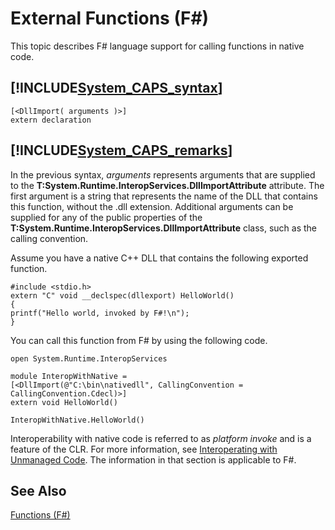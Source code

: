 # External Functions (F#)

This topic describes F# language support for calling functions in native code.


## [!INCLUDE[System_CAPS_syntax](//System/Token/System_CAPS_syntax_md.md)]

```
[<DllImport( arguments )>]
extern declaration
```

## [!INCLUDE[System_CAPS_remarks](//System/Token/System_CAPS_remarks_md.md)]
In the previous syntax, *arguments* represents arguments that are supplied to the **T:System.Runtime.InteropServices.DllImportAttribute** attribute. The first argument is a string that represents the name of the DLL that contains this function, without the .dll extension. Additional arguments can be supplied for any of the public properties of the **T:System.Runtime.InteropServices.DllImportAttribute** class, such as the calling convention.

Assume you have a native C++ DLL that contains the following exported function.


```cpp#
#include <stdio.h>
extern "C" void __declspec(dllexport) HelloWorld()
{
printf("Hello world, invoked by F#!\n");
}
```
You can call this function from F# by using the following code.


```f#
open System.Runtime.InteropServices

module InteropWithNative =
[<DllImport(@"C:\bin\nativedll", CallingConvention = CallingConvention.Cdecl)>]
extern void HelloWorld()

InteropWithNative.HelloWorld()
```
Interoperability with native code is referred to as *platform invoke* and is a feature of the CLR. For more information, see [Interoperating with Unmanaged Code](Interoperating+with+Unmanaged+Code.md). The information in that section is applicable to F#.


## See Also
[Functions &#40;F&#35;&#41;](Functions+28%F%2329%.md)

